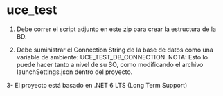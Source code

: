# uce_test

1. Debe correr el script adjunto en este zip para crear la estructura de la BD.

2. Debe suministrar el Connection String de la base de datos como una variable de ambiente: UCE_TEST_DB_CONNECTION. 
NOTA: Esto lo puede hacer tanto a nivel de su SO, como modificando el archivo launchSettings.json dentro del proyecto.

3- El proyecto está basado en .NET 6 LTS (Long Term Support)
